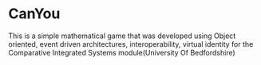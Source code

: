 # CanYou
This is a simple mathematical game that was developed using Object oriented, event driven architectures, interoperability, virtual identity for the Comparative Integrated Systems module(University Of Bedfordshire)

